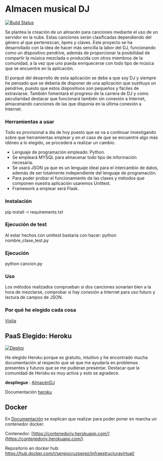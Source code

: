 ﻿# Almacen musical DJ
[![Build Status](https://travis-ci.org/SergioCruzPerez/InfraestructuraVirtual.svg?branch=master)](https://travis-ci.org/SergioCruzPerez/InfraestructuraVirtual)


Se plantea la creación de un almacén para canciones mediante el uso de un servidor en la nube. Estas canciones serán clasificadas dependiendo del género al que pertenezcan, bpms y claves. Este proyecto se ha desarrollado con la idea de hacer más sencilla la labor del DJ, funcionando como un dispositivo pendrive, además de proporcionar la posibilidad de compartir la música mezclada o producida con otros miembros de la comunidad, a la vez que uno pueda enriquecerse con todo tipo de música que se encuentre en la aplicación.

El porqué del desarrollo de esta aplicación se debe a que soy DJ y siempre he pensado que se debería de disponer de una aplicación que sustituya un pendrive, puesto que estos dispositivos son pequeños y fáciles de extraviarse. También fomentará el progreso de la carrera de DJ y como peculiaridad destacar que funcionará también sin conexión a Internet, almacenando canciones de las que disponía en la última conexión a Internet.

### Herramientas a usar

Todo es provisional a día de hoy puesto que se va a continuar investigando sobre que herramientas emplear y en el caso de que se encuentre algo más idóneo a lo elegido, se procederá a realizar un cambio.

* Lenguaje de programación empleado: Python.
* Se empleará MYSQL para almacenar todo tipo de información necesaria.
* Se usará JSON ya que es un lenguaje ideal para el intercambio de datos, además de ser totalmente independiente del lenguaje de programación.
* Para poder probar el funcionamiento de las clases y métodos que componen nuestra aplicación usaremos Unittest.
* Framework a emplear será Flask.

### Instalación

pip install -r requirements.txt

### Ejecución de test

Al estar hechos con unittest bastaría con hacer:
python nombre_clase_test.py

### Ejecución

python cancion.py

### Uso

Los métodos realizados comprueban si dos canciones sonarían bien a la hora de mezclarse, comprobar si hay conexión a Internet para uso futuro y lectura de campos de JSON.

### Por qué he elegido cada cosa
[Visita](https://github.com/SergioCruzPerez/InfraestructuraVirtual/blob/master/docs/explicacion.md)

## PaaS Elegido: Heroku
[![Deploy](https://www.herokucdn.com/deploy/button.svg)](https://heroku.com/deploy)

He elegido Heroku porque es gratuito, intuitivo y he encontrado mucha documentación al respecto que sé que me ayudaría en problemas presentes y futuros que se me pudieran presentar. Destacar que la comunidad de Heroku es muy activa y esto se agradece.

**despliegue** : [AlmacénDJ](https://almacen-dj.herokuapp.com/)

Documentación [heroku](https://github.com/SergioCruzPerez/InfraestructuraVirtual/blob/master/docs/Heroku.md)

## Docker
En [Documentación](https://github.com/SergioCruzPerez/InfraestructuraVirtual/blob/master/docs/docker.md) se explican que realizar para poder poner en marcha un contenedor docker.

Contenedor: [https://contenedoriv.herokuapp.com/](https://contenedoriv.herokuapp.com/)

Repositorio en docker hub: https://hub.docker.com/r/sergiocruzperez/infraestructuravirtual/
